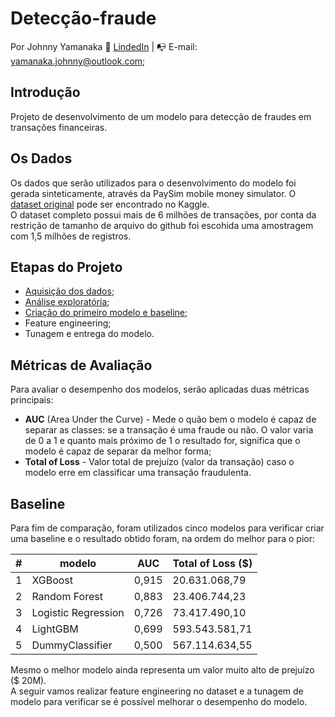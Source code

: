 # Detecção-fraude
Por Johnny Yamanaka
:raising_hand: [LindedIn](https://www.linkedin.com/in/johnny-yamanaka/) | :mailbox_with_no_mail: E-mail: yamanaka.johnny@outlook.com;  

## Introdução
Projeto de desenvolvimento de um modelo para detecção de fraudes em transações financeiras.  


## Os Dados
Os dados que serão utilizados para o desenvolvimento do modelo foi gerada sinteticamente, através da PaySim mobile money simulator. O [dataset original](https://www.kaggle.com/datasets/ealaxi/paysim1) pode ser encontrado no Kaggle.  
O dataset completo possui mais de 6 milhões de transações, por conta da restrição de tamanho de arquivo do github foi escohida uma amostragem com 1,5 milhões de registros.

## Etapas do Projeto
* [Aquisição dos dados](get_data.py);
* [Análise exploratória](notebooks/eda.ipynb);
* [Criação do primeiro modelo e baseline](baseline.py);
* Feature engineering;
* Tunagem e entrega do modelo.


## Métricas de Avaliação
Para avaliar o desempenho dos modelos, serão aplicadas duas métricas principais:
* **AUC** (Area Under the Curve) - Mede o quão bem o modelo é capaz de separar as classes: se a transação é uma fraude ou não. O valor varia de 0 a 1 e quanto mais próximo de 1 o resultado for, significa que o modelo é capaz de separar da melhor forma;
* **Total of Loss** - Valor total de prejuízo (valor da transação) caso o modelo erre em classificar uma transação fraudulenta.

## Baseline
Para fim de comparação, foram utilizados cinco modelos para verificar criar uma baseline e o resultado obtido foram, na ordem do melhor para o pior:

| **#** | **modelo**          | **AUC** | **Total of Loss ($)** |
|------:|---------------------|---------|-----------------------|
|     1 | XGBoost             | 0,915   | 20.631.068,79         |
|     2 | Random Forest       | 0,883   | 23.406.744,23         |
|     3 | Logistic Regression | 0,726   | 73.417.490,10         |
|     4 | LightGBM            | 0,699   | 593.543.581,71        |
|     5 | DummyClassifier     | 0,500   | 567.114.634,55        |

Mesmo o melhor modelo ainda representa um valor muito alto de prejuízo ($ 20M).  
A seguir vamos realizar feature engineering no dataset e a tunagem de modelo para verificar se é possível melhorar o desempenho do modelo.
